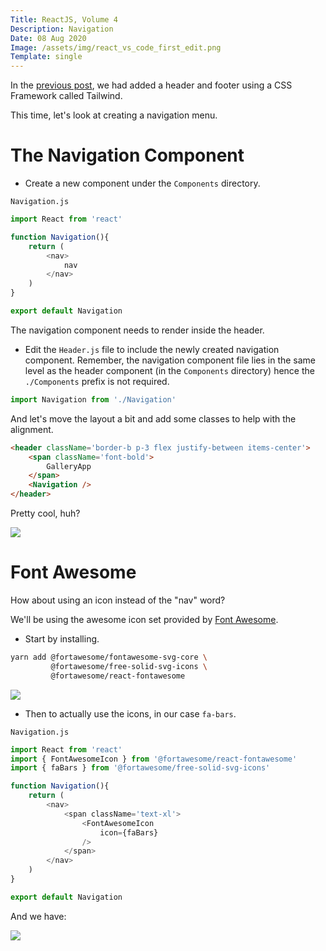 ```yaml
---
Title: ReactJS, Volume 4
Description: Navigation
Date: 08 Aug 2020
Image: /assets/img/react_vs_code_first_edit.png
Template: single
---
```


In the [previous post](/?reactjs_3), we had added a header and footer using a CSS Framework called Tailwind.

This time, let's look at creating a navigation menu.

# The Navigation Component

- Create a new component under the `Components` directory.

`Navigation.js`

```js
import React from 'react'

function Navigation(){
    return (
        <nav>
            nav
        </nav>
    )
}

export default Navigation
```

The navigation component needs to render inside the header.

- Edit the `Header.js` file to include the newly created navigation component. Remember, the navigation component file lies in the same level as the header component (in the `Components` directory) hence the `./Components` prefix is not required.

```js
import Navigation from './Navigation'
```

And let's move the layout a bit and add some classes to help with the alignment.

```html
<header className='border-b p-3 flex justify-between items-center'>
    <span className='font-bold'>
        GalleryApp
    </span>
    <Navigation />
</header>
```

Pretty cool, huh?

[<img src="/assets/img/nav_aligned.png" class="img-fluid"/>](/assets/img/nav_aligned.png)


# Font Awesome

How about using an icon instead of the "nav" word?

We'll be using the awesome icon set provided by [Font Awesome](https://fontawesome.com/start). 

- Start by installing.

```bash
yarn add @fortawesome/fontawesome-svg-core \
         @fortawesome/free-solid-svg-icons \
         @fortawesome/react-fontawesome
```

[<img src="/assets/img/font_awesome_install.png" class="img-fluid"/>](/assets/img/font_awesome_install.png)

- Then to actually use the icons, in our case `fa-bars`. 

`Navigation.js`

```js
import React from 'react'
import { FontAwesomeIcon } from '@fortawesome/react-fontawesome'
import { faBars } from '@fortawesome/free-solid-svg-icons'

function Navigation(){
    return (
        <nav>
            <span className='text-xl'>
                <FontAwesomeIcon 
                    icon={faBars}
                />
            </span>
        </nav>
    )
}

export default Navigation
```

And we have:

[<img src="/assets/img/nav_fa.png" class="img-fluid"/>](/assets/img/nav_fa.png)
